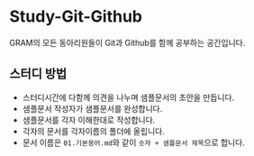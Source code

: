 # Study-Git-Github
GRAM의 모든 동아리원들이 Git과 Github를 함께 공부하는 공간입니다.

## 스터디 방법
- 스터디시간에 다함께 의견을 나누며 샘플문서의 초안을 만듭니다.
- 샘플문서 작성자가 샘플문서를 완성합니다.
- 샘플문서를 각자 이해한대로 작성합니다.
- 각자의 문서를 각자이름의 폴더에 올립니다. 
- 문서 이름은 `01.기본용어.md`와 같이 `숫자 + 샘플문서 제목`으로 합니다.
